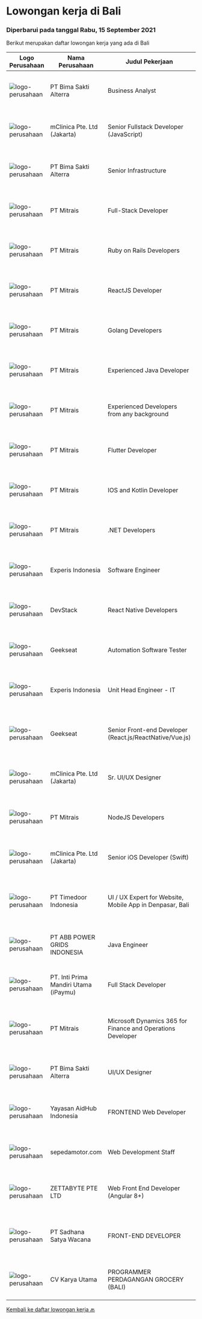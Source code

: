 
  # Lowongan kerja di Bali

  ### Diperbarui pada tanggal Rabu, 15 September 2021

  Berikut merupakan daftar lowongan kerja yang ada di Bali

  |Logo Perusahaan | Nama Perusahaan | Judul Pekerjaan | Jenis Pekerjaan | Gaji Pekerjaan | Lokasi | Deskripsi | Tanggal diunggah | Pranala |
  | -------------- | --------------- | --------------- | --------- | --------- | -------------- | ------- | ----------- | ----------- |
  |![logo-perusahaan](https://image-service-cdn.seek.com.au/3b449304b19b7a5909fe2d6166b69cb2e3dfc9ad/ee4dce1061f3f616224767ad58cb2fc751b8d2dc)|PT Bima Sakti Alterra|Business Analyst|Penuh Waktu|---|Denpasar|Job Description Conducting research and analysis necessary to providing recommendations to the management  Supporting identification of improvement...|Rabu, 15 September 2021|https://www.jobstreet.co.id/id/job/business-analyst-3628781?token=0~612df9d6-23e9-4452-88d0-6b93636f8f4d&sectionRank=1&jobId=jobstreet-id-job-3628781|
|![logo-perusahaan](https://image-service-cdn.seek.com.au/7665bb5bd589f085f653b36d2f3cbccaf93e5953/ee4dce1061f3f616224767ad58cb2fc751b8d2dc)|mClinica Pte. Ltd (Jakarta)|Senior Fullstack Developer (JavaScript)|Penuh Waktu|Rp. 18.000.000-Rp. 30.000.000|Bali|mClinica is hiring for a Senior Fullstack Developer to serve our clients in Southeast Asia and support our growth regionally and globally. We are...|Rabu, 15 September 2021|https://www.jobstreet.co.id/id/job/senior-fullstack-developer-javascript-3628780?token=0~612df9d6-23e9-4452-88d0-6b93636f8f4d&sectionRank=2&jobId=jobstreet-id-job-3628780|
|![logo-perusahaan](https://image-service-cdn.seek.com.au/3b449304b19b7a5909fe2d6166b69cb2e3dfc9ad/ee4dce1061f3f616224767ad58cb2fc751b8d2dc)|PT Bima Sakti Alterra|Senior Infrastructure|Penuh Waktu|---|Denpasar|Job Description Bekerja di environment TI multi user untuk mengelola aplikasi, database, server, server file, jaringan, penyimpanan data dan...|Rabu, 15 September 2021|https://www.jobstreet.co.id/id/job/senior-infrastructure-3628760?token=0~612df9d6-23e9-4452-88d0-6b93636f8f4d&sectionRank=3&jobId=jobstreet-id-job-3628760|
|![logo-perusahaan](https://image-service-cdn.seek.com.au/969b0c47f133a1e0155056a5d964c63953dd6304/ee4dce1061f3f616224767ad58cb2fc751b8d2dc)|PT Mitrais|Full-Stack Developer|Penuh Waktu|---|Bali|Build your Career with Mitrais!  We're looking for experienced Full-Stack Developers to be part of our team. What will you be doing? Coding high...|Rabu, 15 September 2021|https://www.jobstreet.co.id/id/job/full-stack-developer-3628711?token=0~612df9d6-23e9-4452-88d0-6b93636f8f4d&sectionRank=4&jobId=jobstreet-id-job-3628711|
|![logo-perusahaan](https://image-service-cdn.seek.com.au/969b0c47f133a1e0155056a5d964c63953dd6304/ee4dce1061f3f616224767ad58cb2fc751b8d2dc)|PT Mitrais|Ruby on Rails Developers|Penuh Waktu|---|Bali|Build your Career with Mitrais ! We're urgently looking for experienced Ruby On Rails  Developers to be part of our team for an immediate...|Rabu, 15 September 2021|https://www.jobstreet.co.id/id/job/ruby-on-rails-developers-3628712?token=0~612df9d6-23e9-4452-88d0-6b93636f8f4d&sectionRank=5&jobId=jobstreet-id-job-3628712|
|![logo-perusahaan](https://image-service-cdn.seek.com.au/969b0c47f133a1e0155056a5d964c63953dd6304/ee4dce1061f3f616224767ad58cb2fc751b8d2dc)|PT Mitrais|ReactJS Developer|Penuh Waktu|---|Bali|We're urgently looking for experienced ReactJS Developers to be part of our team for an immediate start.Our client is a consultancy focused company...|Rabu, 15 September 2021|https://www.jobstreet.co.id/id/job/reactjs-developer-3628710?token=0~612df9d6-23e9-4452-88d0-6b93636f8f4d&sectionRank=6&jobId=jobstreet-id-job-3628710|
|![logo-perusahaan](https://image-service-cdn.seek.com.au/969b0c47f133a1e0155056a5d964c63953dd6304/ee4dce1061f3f616224767ad58cb2fc751b8d2dc)|PT Mitrais|Golang Developers|Penuh Waktu|---|Bali|Build your Career with Mitrais!We're looking for experienced Golang Developers to be part of our team. What will you be doing? Liaising with...|Rabu, 15 September 2021|https://www.jobstreet.co.id/id/job/golang-developers-3628708?token=0~612df9d6-23e9-4452-88d0-6b93636f8f4d&sectionRank=7&jobId=jobstreet-id-job-3628708|
|![logo-perusahaan](https://image-service-cdn.seek.com.au/969b0c47f133a1e0155056a5d964c63953dd6304/ee4dce1061f3f616224767ad58cb2fc751b8d2dc)|PT Mitrais|Experienced Java Developer|Penuh Waktu|---|Bali|Build your Career with Mitrais!  We have clients who are urgently looking for Experienced Java developers for an immediate start. What will you be...|Rabu, 15 September 2021|https://www.jobstreet.co.id/id/job/experienced-java-developer-3628707?token=0~612df9d6-23e9-4452-88d0-6b93636f8f4d&sectionRank=8&jobId=jobstreet-id-job-3628707|
|![logo-perusahaan](https://image-service-cdn.seek.com.au/969b0c47f133a1e0155056a5d964c63953dd6304/ee4dce1061f3f616224767ad58cb2fc751b8d2dc)|PT Mitrais|Experienced Developers from any background|Penuh Waktu|---|Bali|Build your Career with Mitrais !  We're looking for experienced Software Engineers from any background to be part of our team.  What will you...|Rabu, 15 September 2021|https://www.jobstreet.co.id/id/job/experienced-developers-from-any-background-3628706?token=0~612df9d6-23e9-4452-88d0-6b93636f8f4d&sectionRank=9&jobId=jobstreet-id-job-3628706|
|![logo-perusahaan](https://image-service-cdn.seek.com.au/969b0c47f133a1e0155056a5d964c63953dd6304/ee4dce1061f3f616224767ad58cb2fc751b8d2dc)|PT Mitrais|Flutter Developer|Penuh Waktu|---|Bali|Build your Career with Mitrais !  We're looking for experienced Flutter Developer to be part of our team. What will you be doing?  Liase with...|Rabu, 15 September 2021|https://www.jobstreet.co.id/id/job/flutter-developer-3628705?token=0~612df9d6-23e9-4452-88d0-6b93636f8f4d&sectionRank=10&jobId=jobstreet-id-job-3628705|
|![logo-perusahaan](https://image-service-cdn.seek.com.au/969b0c47f133a1e0155056a5d964c63953dd6304/ee4dce1061f3f616224767ad58cb2fc751b8d2dc)|PT Mitrais|IOS and Kotlin Developer|Penuh Waktu|---|Bali|Build your Career with Mitrais !  We're looking for experienced iOS and Kotlin Developer to be part of our team. What will you be doing?  Liase with...|Rabu, 15 September 2021|https://www.jobstreet.co.id/id/job/ios-and-kotlin-developer-3628703?token=0~612df9d6-23e9-4452-88d0-6b93636f8f4d&sectionRank=11&jobId=jobstreet-id-job-3628703|
|![logo-perusahaan](https://image-service-cdn.seek.com.au/969b0c47f133a1e0155056a5d964c63953dd6304/ee4dce1061f3f616224767ad58cb2fc751b8d2dc)|PT Mitrais|.NET Developers|Penuh Waktu|---|Denpasar|Build your Career with Mitrais !  We're looking for experienced .NET Software Engineers to be part of our team.  What will you be doing ?  Coding high...|Rabu, 15 September 2021|https://www.jobstreet.co.id/id/job/net-developers-3628699?token=0~612df9d6-23e9-4452-88d0-6b93636f8f4d&sectionRank=12&jobId=jobstreet-id-job-3628699|
|![logo-perusahaan](https://image-service-cdn.seek.com.au/314ed38ba58cf54b5555f434a5bf338661292eb7/ee4dce1061f3f616224767ad58cb2fc751b8d2dc)|Experis Indonesia|Software Engineer|Kontrak|---|Aceh|On behalf of our client, IT Telco Solutions Company, we are looking for Software Engineer with these following details: Job Description : Develops...|Selasa, 14 September 2021|https://www.jobstreet.co.id/id/job/software-engineer-3628551?token=0~612df9d6-23e9-4452-88d0-6b93636f8f4d&sectionRank=13&jobId=jobstreet-id-job-3628551|
|![logo-perusahaan](https://image-service-cdn.seek.com.au/074f2081cc42a722643e36313941760f758e7c3b/ee4dce1061f3f616224767ad58cb2fc751b8d2dc)|DevStack|React Native Developers|Penuh Waktu|Rp. 8.000.000-Rp. 16.000.000|Bali|We are looking for exceptional and experienced React Native Developers to join our team in Bandung or Bali! General requirement At least Bachelor...|Selasa, 14 September 2021|https://www.jobstreet.co.id/id/job/react-native-developers-3628549?token=0~612df9d6-23e9-4452-88d0-6b93636f8f4d&sectionRank=14&jobId=jobstreet-id-job-3628549|
|![logo-perusahaan](https://image-service-cdn.seek.com.au/a94166d692fda70a364e9d5191d7ced8a65f1597/ee4dce1061f3f616224767ad58cb2fc751b8d2dc)|Geekseat|Automation Software Tester|Penuh Waktu|---|Badung|We’re looking for an Outstanding Automation Software Tester to join our Awesome Engineering Team at Bali or Bandung.As an Automation Software Tester...|Selasa, 14 September 2021|https://www.jobstreet.co.id/id/job/automation-software-tester-3628540?token=0~612df9d6-23e9-4452-88d0-6b93636f8f4d&sectionRank=15&jobId=jobstreet-id-job-3628540|
|![logo-perusahaan](https://image-service-cdn.seek.com.au/314ed38ba58cf54b5555f434a5bf338661292eb7/ee4dce1061f3f616224767ad58cb2fc751b8d2dc)|Experis Indonesia|Unit Head Engineer - IT|Kontrak|Rp. 11.000.000-Rp. 12.000.000|Aceh|On behalf of our client, IT Telco Sulutions Company, we are looking for Unit Head Engineer with the following details: Job Descriptions: To turn...|Selasa, 14 September 2021|https://www.jobstreet.co.id/id/job/unit-head-engineer-it-3628446?token=0~612df9d6-23e9-4452-88d0-6b93636f8f4d&sectionRank=16&jobId=jobstreet-id-job-3628446|
|![logo-perusahaan](https://image-service-cdn.seek.com.au/a94166d692fda70a364e9d5191d7ced8a65f1597/ee4dce1061f3f616224767ad58cb2fc751b8d2dc)|Geekseat|Senior Front-end Developer (React.js/ReactNative/Vue.js)|Penuh Waktu|---|Denpasar|We are currently looking for an experienced Javascript Developer to join our Awesome Engineering Team at our offices in Bali or Bandung.As a developer...|Selasa, 14 September 2021|https://www.jobstreet.co.id/id/job/senior-front-end-developer-react-js-reactnative-vue-js-3628465?token=0~612df9d6-23e9-4452-88d0-6b93636f8f4d&sectionRank=17&jobId=jobstreet-id-job-3628465|
|![logo-perusahaan](https://image-service-cdn.seek.com.au/7665bb5bd589f085f653b36d2f3cbccaf93e5953/ee4dce1061f3f616224767ad58cb2fc751b8d2dc)|mClinica Pte. Ltd (Jakarta)|Sr. UI/UX Designer|Penuh Waktu|---|Jakarta Raya|mClinica is hiring for a Sr. UI/UX Designer to support our growth regionally and globally. We are looking for a highly ambitious, dynamic individual...|Selasa, 14 September 2021|https://www.jobstreet.co.id/id/job/sr-ui-ux-designer-3627569?token=0~612df9d6-23e9-4452-88d0-6b93636f8f4d&sectionRank=18&jobId=jobstreet-id-job-3627569|
|![logo-perusahaan](https://image-service-cdn.seek.com.au/969b0c47f133a1e0155056a5d964c63953dd6304/ee4dce1061f3f616224767ad58cb2fc751b8d2dc)|PT Mitrais|NodeJS Developers|Penuh Waktu|---|Bali|Build your Career with Mitrais! We're urgently looking for experienced NodeJS Developers to be part of our team for an immediate start.Our client is a...|Rabu, 15 September 2021|https://www.jobstreet.co.id/id/job/nodejs-developers-3628701?token=0~612df9d6-23e9-4452-88d0-6b93636f8f4d&sectionRank=19&jobId=jobstreet-id-job-3628701|
|![logo-perusahaan](https://image-service-cdn.seek.com.au/7665bb5bd589f085f653b36d2f3cbccaf93e5953/ee4dce1061f3f616224767ad58cb2fc751b8d2dc)|mClinica Pte. Ltd (Jakarta)|Senior iOS Developer (Swift)|Penuh Waktu|---|Bali|mClinica is hiring for a Senior iOS Developer to serve our clients in Southeast Asia and support our growth regionally and globally. We are looking...|Senin, 13 September 2021|https://www.jobstreet.co.id/id/job/senior-ios-developer-swift-3612850?token=0~612df9d6-23e9-4452-88d0-6b93636f8f4d&sectionRank=20&jobId=jobstreet-id-job-3612850|
|![logo-perusahaan](https://image-service-cdn.seek.com.au/7c09ed6e69b8b2c26a82acb99d80f0db9aab4b45/ee4dce1061f3f616224767ad58cb2fc751b8d2dc)|PT Timedoor Indonesia|UI / UX Expert for Website, Mobile App in Denpasar, Bali|Penuh Waktu|Rp. 4.500.000-Rp. 6.000.000|Bali|If you want to grow up yourself, Timedoor is one of the best places for your career. Our team has come from various culture and lead by Japanese CEO....|Senin, 13 September 2021|https://www.jobstreet.co.id/id/job/ui-ux-expert-for-website-mobile-app-in-denpasar-bali-3626012?token=0~612df9d6-23e9-4452-88d0-6b93636f8f4d&sectionRank=21&jobId=jobstreet-id-job-3626012|
|![logo-perusahaan](https://image-service-cdn.seek.com.au/b3fe854be3973c665f63bfc95f2af6cbfe248716/ee4dce1061f3f616224767ad58cb2fc751b8d2dc)|PT ABB POWER GRIDS INDONESIA|Java Engineer|Penuh Waktu|---|Badung|Hitachi ABB Power Grids is a pioneering technology leader that is helping to increase access to affordable, reliable, sustainable and modern energy...|Minggu, 12 September 2021|https://www.jobstreet.co.id/id/job/java-engineer-3611950?token=0~612df9d6-23e9-4452-88d0-6b93636f8f4d&sectionRank=22&jobId=jobstreet-id-job-3611950|
|![logo-perusahaan](https://image-service-cdn.seek.com.au/3cfcf3b08437c3b9e8bce9eefde4d326596fb58a/ee4dce1061f3f616224767ad58cb2fc751b8d2dc)|PT. Inti Prima Mandiri Utama (iPaymu)|Full Stack Developer|Penuh Waktu|Rp. 4.000.000-Rp. 8.000.000|Denpasar|Kualifikasi:  Menguasai Laravel Framework Bisa bekerja dalam TIM Bisa bekerja dalam DEADLINE Supel &amp; KREATIF! LOYAL Berintegritas tinggi|Minggu, 12 September 2021|https://www.jobstreet.co.id/id/job/full-stack-developer-3616758?token=0~612df9d6-23e9-4452-88d0-6b93636f8f4d&sectionRank=23&jobId=jobstreet-id-job-3616758|
|![logo-perusahaan](https://image-service-cdn.seek.com.au/969b0c47f133a1e0155056a5d964c63953dd6304/ee4dce1061f3f616224767ad58cb2fc751b8d2dc)|PT Mitrais|Microsoft Dynamics 365 for Finance and Operations Developer|Penuh Waktu|---|Denpasar|Build your Career with Mitrais! We're looking for an experienced Microsoft Dynamics 365 for Finance and Operations Developer to be part of our...|Sabtu, 11 September 2021|https://www.jobstreet.co.id/id/job/microsoft-dynamics-365-for-finance-and-operations-developer-3610631?token=0~612df9d6-23e9-4452-88d0-6b93636f8f4d&sectionRank=24&jobId=jobstreet-id-job-3610631|
|![logo-perusahaan](https://image-service-cdn.seek.com.au/3b449304b19b7a5909fe2d6166b69cb2e3dfc9ad/ee4dce1061f3f616224767ad58cb2fc751b8d2dc)|PT Bima Sakti Alterra|UI/UX Designer|Penuh Waktu|---|Denpasar|Job Description Implement recent studies and findings to establish the best overall design elements to include in UX design experiences  Create...|Sabtu, 11 September 2021|https://www.jobstreet.co.id/id/job/ui-ux-designer-3616070?token=0~612df9d6-23e9-4452-88d0-6b93636f8f4d&sectionRank=25&jobId=jobstreet-id-job-3616070|
|![logo-perusahaan](https://image-service-cdn.seek.com.au/23cfc7594de1484730114644840aa505031036a8/ee4dce1061f3f616224767ad58cb2fc751b8d2dc)|Yayasan AidHub Indonesia|FRONTEND Web Developer|Penuh Waktu|Rp. 6.500.000-Rp. 8.500.000|Badung|Job DescriptionResponsibilities: This role will report to the IT Manager Candidate must be able to manage the complete software development process of...|Sabtu, 11 September 2021|https://www.jobstreet.co.id/id/job/frontend-web-developer-3610873?token=0~612df9d6-23e9-4452-88d0-6b93636f8f4d&sectionRank=26&jobId=jobstreet-id-job-3610873|
|![logo-perusahaan](https://image-service-cdn.seek.com.au/cb420d29a7e6629b4e075eab71b0f031dc1cc3e7/ee4dce1061f3f616224767ad58cb2fc751b8d2dc)|sepedamotor.com|Web Development Staff|Penuh Waktu|---|Ubud|- Bachelor's degree in Web development or related field, or relevant experience.- Experienced in building user interfaces for websites and/or web...|Selasa, 14 September 2021|https://www.jobstreet.co.id/id/job/web-development-staff-3628218?token=0~612df9d6-23e9-4452-88d0-6b93636f8f4d&sectionRank=27&jobId=jobstreet-id-job-3628218|
|![logo-perusahaan](https://image-service-cdn.seek.com.au/d6f07ae1ef1c30933944876d0a20460f9f186c19/ee4dce1061f3f616224767ad58cb2fc751b8d2dc)|ZETTABYTE PTE LTD|Web Front End Developer (Angular 8+)|Penuh Waktu|---|Badung|Company Introduction Zettabyte is a software development company that focuses on the education sector. We work together with our multicultural team...|Minggu, 12 September 2021|https://www.jobstreet.co.id/id/job/web-front-end-developer-angular-8-3616643?token=0~612df9d6-23e9-4452-88d0-6b93636f8f4d&sectionRank=28&jobId=jobstreet-id-job-3616643|
|![logo-perusahaan](https://image-service-cdn.seek.com.au/5ee203080bf288451db4bd9e257293ec94b10367/ee4dce1061f3f616224767ad58cb2fc751b8d2dc)|PT Sadhana Satya Wacana|FRONT-END DEVELOPER|Penuh Waktu|---|Badung|WE'RE HIRINGFRONT-END DEVELOPERKualifikasi : Terbiasa menggunakan API Terbiasa menggunakan GIT Mampu bekerja secara Teamwork Memahami Basic REACT.JS...|Selasa, 14 September 2021|https://www.jobstreet.co.id/id/job/front-end-developer-3627652?token=0~612df9d6-23e9-4452-88d0-6b93636f8f4d&sectionRank=29&jobId=jobstreet-id-job-3627652|
|![logo-perusahaan](https://image-service-cdn.seek.com.au/a2bc069f5a2ec002026b88e554b10a881d2cf7a4/ee4dce1061f3f616224767ad58cb2fc751b8d2dc)|CV Karya Utama|PROGRAMMER PERDAGANGAN GROCERY (BALI)|Penuh Waktu|---|Bali|Kualifikasi: Mengerti Teknologi, dan mempunyai logika yang kuat Pendidikan minimal S1 berpengalaman, sabar &amp; teliti Mengerti bahasa pemrograman...|Sabtu, 11 September 2021|https://www.jobstreet.co.id/id/job/programmer-perdagangan-grocery-bali-3625814?token=0~612df9d6-23e9-4452-88d0-6b93636f8f4d&sectionRank=30&jobId=jobstreet-id-job-3625814|


  [Kembali ke daftar lowongan kerja 🔙](../README.md#daftar-lowongan-kerja)
  